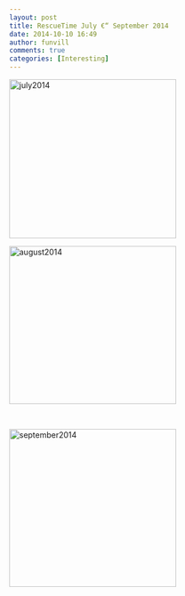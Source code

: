 ```yaml
---
layout: post
title: RescueTime July €“ September 2014
date: 2014-10-10 16:49
author: funvill
comments: true
categories: [Interesting]
---
```

<a href="http://blog.abluestar.com/public/uploads/2014/10/july2014.png"><img class="alignnone size-medium wp-image-4002" src="http://blog.abluestar.com/public/uploads/2014/10/july2014-300x286.png" alt="july2014" width="300" height="286" /></a>

<a href="http://blog.abluestar.com/public/uploads/2014/10/august2014.png"><img class="alignnone size-medium wp-image-4003" src="http://blog.abluestar.com/public/uploads/2014/10/august2014-300x284.png" alt="august2014" width="300" height="284" /></a>

&nbsp;

<a href="http://blog.abluestar.com/public/uploads/2014/10/september2014.png"><img class="alignnone size-medium wp-image-4004" src="http://blog.abluestar.com/public/uploads/2014/10/september2014-300x284.png" alt="september2014" width="300" height="284" /></a>
